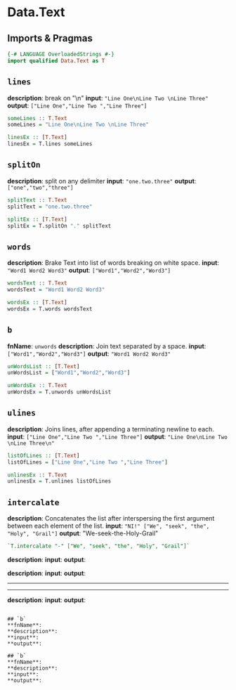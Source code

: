 # Data.Text

## Imports & Pragmas
```haskell
{-# LANGUAGE OverloadedStrings #-}
import qualified Data.Text as T
```

## `lines`
**description**: break on "\\n"
**input**: `"Line One\nLine Two \nLine Three"`
**output**: `["Line One","Line Two ","Line Three"]`
```haskell
someLines :: T.Text
someLines = "Line One\nLine Two \nLine Three"

linesEx :: [T.Text]
linesEx = T.lines someLines
```

## `splitOn`
**description**:  split on any delimiter
**input**: `"one.two.three"`
**output**: `["one","two","three"]`
```haskell
splitText :: T.Text
splitText = "one.two.three"

splitEx :: [T.Text]
splitEx = T.splitOn "." splitText
```

## `words`
**description**: Brake Text into list of words breaking on white space.
**input**: `"Word1 Word2 Word3"`
**output**: `["Word1","Word2","Word3"]`
```haskell
wordsText :: T.Text
wordsText = "Word1 Word2 Word3"

wordsEx :: [T.Text]
wordsEx = T.words wordsText
```

## `b`
**fnName**: `unwords`
**description**: Join text separated by a space.
**input**: `["Word1","Word2","Word3"]`
**output**: `"Word1 Word2 Word3"`
```haskell
unWordsList :: [T.Text]
unWordsList = ["Word1","Word2","Word3"]

unWordsEx :: T.Text
unWordsEx = T.unwords unWordsList
```

## `ulines`
**description**: Joins lines, after appending a terminating newline to each.
**input**: `["Line One","Line Two ","Line Three"]`
**output**: `"Line One\nLine Two \nLine Three\n"`
```haskell
listOfLines :: [T.Text]
listOfLines = ["Line One","Line Two ","Line Three"]

unlinesEx :: T.Text
unlinesEx = T.unlines listOfLines
```

## `intercalate`
**description**: Concatenates the list after interspersing the first argument between each element of the list.
**input**: `"NI!" ["We", "seek", "the", "Holy", "Grail"]`
**output**: "We-seek-the-Holy-Grail"
```haskell
`T.intercalate "-" ["We", "seek", "the", "Holy", "Grail"]`
```

**description**: 
**input**: 
**output**: 

**description**: 
**input**: 
**output**: 

---
---

**description**: 
**input**: 
**output**: 


```

## `b`
**fnName**: 
**description**: 
**input**: 
**output**: 

## `b`
**fnName**: 
**description**: 
**input**: 
**output**: 


